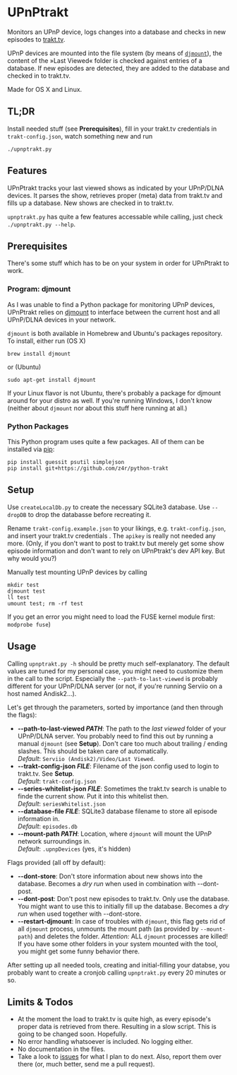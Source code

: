 # UPnPtrakt

Monitors an UPnP device, logs changes into a database and checks in new episodes to [trakt.tv](http://trakt.tv).

UPnP devices are mounted into the file system (by means of [`djmount`](https://github.com/Boxee/djmount)), the content of the »Last Viewed« folder is checked against entries of a database. If new episodes are detected, they are added to the database and checked in to trakt.tv.

Made for OS X and Linux.
## TL;DR
Install needed stuff (see **Prerequisites**), fill in your trakt.tv credentials in `trakt-config.json`, watch something new and run

```shell
./upnptrakt.py
```

## Features
UPnPtrakt tracks your last viewed shows as indicated by your UPnP/DLNA devices. It parses the show, retrieves proper (meta) data from trakt.tv and fills up a database. New shows are checked in to trakt.tv.

`upnptrakt.py` has quite a few features accessable while calling, just check `./upnptrakt.py --help`.
## Prerequisites
There's some stuff which has to be on your system in order for UPnPtrakt to work.
### Program: djmount
As I was unable to find a Python package for monitoring UPnP devices, UPnPtrakt relies on [djmount](https://github.com/Boxee/djmount) to interface between the current host and all UPnP/DLNA devices in your network.

`djmount` is both available in Homebrew and Ubuntu's packages repository. To install, either run (OS X)

```shell
brew install djmount
```
or (Ubuntu)

```shell
sudo apt-get install djmount
```
If your Linux flavor is not Ubuntu, there's probably a package for djmount around for your distro as well. If you're running Windows, I don't know (neither about `djmount` nor about this stuff here running at all.)

### Python Packages
This Python program uses quite a few packages. All of them can be installed via [pip](http://www.pip-installer.org/):

```shell
pip install guessit psutil simplejson  
pip install git+https://github.com/z4r/python-trakt
```

## Setup
Use `createLocalDb.py` to create the necessary SQLite3 database. Use `--dropDB` to drop the databasse before recreating it.

Rename `trakt-config.example.json` to your likings, e.g. `trakt-config.json`, and insert your trakt.tv credentials . The `apikey` is really not needed any more. (Only, if you don't want to post to trakt.tv but merely get some show episode information and don't want to rely on UPnPtrakt's dev API key. But why would you?)

Manually test mounting UPnP devices by calling
```shell
mkdir test
djmount test
ll test
umount test; rm -rf test
```
If you get an error you might need to load the FUSE kernel module first: `modprobe fuse`)
## Usage
Calling `upnptrakt.py -h` should be pretty much self-explanatory. The default values are tuned for my personal case, you might need to customize them in the call to the script. Especially the `--path-to-last-viewed` is probably different for your UPnP/DLNA server (or not, if you're running Serviio on a host named Andisk2…).

Let's get through the parameters, sorted by importance (and then through the flags):

* **--path-to-last-viewed _PATH_**: The path to the *last viewed* folder of your UPnP/DLNA server. You probably need to find this out by running a manual `djmount` (see **Setup**). Don't care too much about trailing / ending slashes. This should be taken care of automatically.  
*Default*: `Serviio (Andisk2)/Video/Last Viewed`. 
* **--trakt-config-json _FILE_**: Filename of the json config used to login to trakt.tv. See **Setup**.  
*Default*: `trakt-config.json`
* **--series-whitelist-json _FILE_**: Sometimes the trakt.tv search is unable to finde the current show. Put it into this whitelist then.  
*Default*: `seriesWhitelist.json`
* **--database-file _FILE_**: SQLite3 database filename to store all episode information in.  
*Default*: `episodes.db`
* **--mount-path _PATH_**: Location, where `djmount` will mount the UPnP network surroundings in.  
*Default*: `.upnpDevices` (yes, it's hidden)

Flags provided (all off by default):

* **--dont-store**: Don't store information about new shows into the database. Becomes a *dry run* when used in combination with --dont-post.
* **--dont-post**: Don't post new episodes to trakt.tv. Only use the database. You might want to use this to initially fill up the database. Becomes a *dry run* when used together with --dont-store.
* **--restart-djmount**: In case of troubles with `djmount`, this flag gets rid of all `djmount` process, unmounts the mount path (as provided by `--mount-path`) and deletes the folder. *Attention:* ALL `djmount` processes are killed! If you have some other folders in your system mounted with the tool, you might get some funny behavior there.

After setting up all needed tools, creating and initial-filling your databse, you probably want to create a cronjob calling `upnptrakt.py` every 20 minutes or so.

## Limits & Todos
* At the moment the load to trakt.tv is quite high, as every episode's proper data is retrieved from there. Resulting in a slow script. This is going to be changed soon. Hopefully.
* No error handling whatsoever is included. No logging either.
* No documentation in the files.
* Take a look to [issues](https://github.com/AndiH/UPnPtrakt/issues) for what I plan to do next. Also, report them over there (or, much better, send me a pull request).
